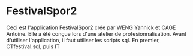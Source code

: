 # FestivalSpor2
Ceci est l'application FestivalSpor2 crée par WENG Yannick et CAGE Antoine.
Elle a été conçue lors d'une atelier de profesionnalisation.
Avant d'utiliser l'application, il faut utiliser les scripts sql.
En premier, CTfestival.sql, puis IT

